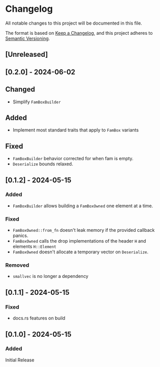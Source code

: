 # Changelog

All notable changes to this project will be documented in this file.

The format is based on [Keep a Changelog](https://keepachangelog.com/en/1.1.0/),
and this project adheres to [Semantic Versioning](https://semver.org/spec/v2.0.0.html).

## [Unreleased]

## [0.2.0] - 2024-06-02

## Changed
- Simplify `FamBoxBuilder`

## Added
- Implement most standard traits that apply to `FamBox` variants

## Fixed
- `FamBoxBuilder` behavior corrected for when fam is empty.
- `Deserialize` bounds relaxed.

## [0.1.2] - 2024-05-15

### Added
- `FamBoxBuilder` allows building a `FamBoxOwned` one element at a time.

### Fixed
- `FamBoxOwned::from_fn` doesn't leak memory if the provided callback panics.
- `FamBoxOwned` calls the drop implementations of the header `H` and elements `H::Element`
- `FamBoxOwned` doesn't allocate a temporary vector on `Deserialize`.

### Removed
- `smallvec` is no longer a dependency

## [0.1.1] - 2024-05-15

### Fixed
- docs.rs features on build

## [0.1.0] - 2024-05-15

### Added
Initial Release
